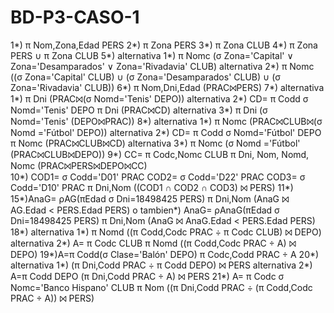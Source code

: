 # BD-P3-CASO-1
1*) π Nom,Zona,Edad PERS
2*) π Zona PERS
3*) π Zona CLUB
4*) π Zona PERS ∪ π Zona CLUB
5*) alternativa 1*) π Nomc (σ Zona='Capital' ∨ Zona='Desamparados' ∨ Zona='Rivadavia' CLUB)
    alternativa 2*) π Nomc ((σ Zona='Capital' CLUB) ∪ (σ Zona='Desamparados' CLUB) ∪ (σ Zona='Rivadavia' CLUB))
6*) π Nom,Dni,Edad (PRAC⨝PERS)
7*) alternativa 1*) π Dni (PRAC⨝(σ Nomd='Tenis' DEPO))
    alternativa 2*) CD= π Codd σ Nomd='Tenis' DEPO
                    π Dni (PRAC⨝CD)
    alternativa 3*) π Dni (σ Nomd='Tenis' (DEPO⨝PRAC))
8*) alternativa 1*) π Nomc (PRAC⨝CLUB⨝(σ Nomd ='Fútbol' DEPO))
    alternativa 2*) CD= π Codd σ Nomd='Fútbol' DEPO
                    π Nomc (PRAC⨝CLUB⨝CD)
    alternativa 3*) π Nomc (σ Nomd ='Fútbol' (PRAC⨝CLUB⨝DEPO))
9*) CC= π Codc,Nomc CLUB
    π Dni, Nom, Nomd, Nomc (PRAC⨝PERS⨝DEPO⨝CC)    
10*) COD1= σ Codd='D01' PRAC
     COD2= σ Codd='D22' PRAC
     COD3= σ Codd='D10' PRAC
     π Dni,Nom ((COD1 ∩ COD2 ∩ COD3) ⨝ PERS)
11*)     
15*)AnaG= ρAG(πEdad σ Dni=18498425 PERS)
    π Dni,Nom (AnaG ⨝ AG.Edad < PERS.Edad PERS)
    o tambien*) AnaG= ρAnaG(πEdad σ Dni=18498425 PERS)
                π Dni,Nom (AnaG ⨝ AnaG.Edad < PERS.Edad PERS)
18*) alternativa 1*) π Nomd ((π Codd,Codc PRAC ÷ π Codc CLUB) ⨝ DEPO)
     alternativa 2*) A= π Codc CLUB
                     π Nomd ((π Codd,Codc PRAC ÷ A) ⨝ DEPO)
19*)A=π Codd(σ Clase='Balón' DEPO)
    π Codc,Codd PRAC ÷ A
20*) alternativa 1*) (π Dni,Codd PRAC ÷ π Codd DEPO) ⨝ PERS
     alternativa 2*) A=π Codd DEPO
                     (π Dni,Codd PRAC ÷ A) ⨝ PERS
21*) A= π Codc σ Nomc='Banco Hispano' CLUB
     π Nom ((π Dni,Codd PRAC ÷ (π Codd,Codc PRAC ÷ A)) ⨝ PERS)                     
